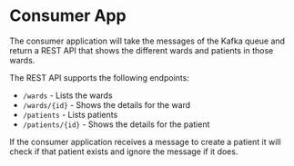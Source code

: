 # Consumer App
The consumer application will take the messages of the Kafka queue and return
a REST API that shows the different wards and patients in those wards.

The REST API supports the following endpoints:
- `/wards` - Lists the wards
- `/wards/{id}` - Shows the details for the ward
- `/patients` - Lists patients
- `/patients/{id}` - Shows the details for the patient

If the consumer application receives a message to create a patient it will check
if that patient exists and ignore the message if it does.
